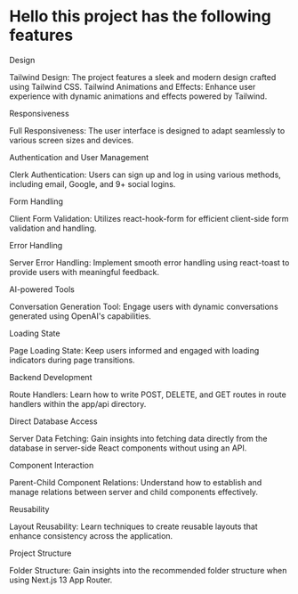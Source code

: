 

<h1>Hello this project has the following features</h1>



Design

 Tailwind Design: The project features a sleek and modern design crafted using Tailwind CSS.
 Tailwind Animations and Effects: Enhance user experience with dynamic animations and effects powered by Tailwind.

Responsiveness

 Full Responsiveness: The user interface is designed to adapt seamlessly to various screen sizes and devices.

Authentication and User Management

 Clerk Authentication: Users can sign up and log in using various methods, including email, Google, and 9+ social logins.

Form Handling

 Client Form Validation: Utilizes react-hook-form for efficient client-side form validation and handling.

Error Handling

 Server Error Handling: Implement smooth error handling using react-toast to provide users with meaningful feedback.

AI-powered Tools

 Conversation Generation Tool: Engage users with dynamic conversations generated using OpenAI's capabilities.

Loading State

 Page Loading State: Keep users informed and engaged with loading indicators during page transitions.


Backend Development

 Route Handlers: Learn how to write POST, DELETE, and GET routes in route handlers within the app/api directory.

Direct Database Access

 Server Data Fetching: Gain insights into fetching data directly from the database in server-side React components without using an API.

Component Interaction

 Parent-Child Component Relations: Understand how to establish and manage relations between server and child components effectively.

Reusability

 Layout Reusability: Learn techniques to create reusable layouts that enhance consistency across the application.

Project Structure

 Folder Structure: Gain insights into the recommended folder structure when using Next.js 13 App Router.
